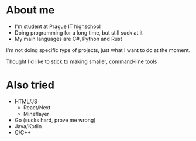 # About me
- I'm student at Prague IT highschool
- Doing programming for a long time, but still suck at it
- My main languages are C#, Python and Rust

I'm not doing specific type of projects, just what I want to do at the moment.

Thought I'd like to stick to making smaller, command-line tools

# Also tried
- HTML/JS
  - React/Next
  - Mineflayer
- Go (sucks hard, prove me wrong)
- Java/Kotlin
- C/C++
